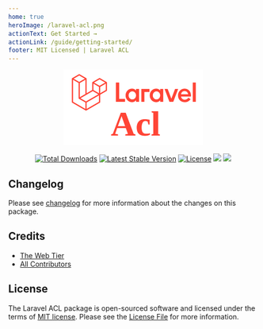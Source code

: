 ```yaml
---
home: true
heroImage: /laravel-acl.png
actionText: Get Started →
actionLink: /guide/getting-started/
footer: MIT Licensed | Laravel ACL
---
```

<p align="center">
    <img src="/docs/.vuepress/public/laravel-acl.png">
</p>
<p align="center">
<a href="https://packagist.org/packages/mateusjunges/laravel-acl" target="_blank"><img src="https://poser.pugx.org/mateusjunges/laravel-acl/d/total.svg" alt="Total Downloads"></a>
<a href="https://packagist.org/packages/mateusjunges/laravel-acl" target="_blank"><img src="https://poser.pugx.org/mateusjunges/laravel-acl/v/stable.svg" alt="Latest Stable Version"></a>
<a href="https://packagist.org/packages/mateusjunges/laravel-acl" target="_blank"><img src="https://poser.pugx.org/mateusjunges/laravel-acl/license.svg" alt="License"></a>
<a href="https://github.styleci.io/repos/175907190" target="_blank"><img src="https://github.styleci.io/repos/175907190/shield?style=flat"></a>    
<a href="https://github.com/mateusjunges/laravel-acl/actions?query=workflow%3A%22Continuous+Integration%22" target="_blank">
    <img src="https://github.com/mateusjunges/laravel-acl/workflows/Continuous%20Integration/badge.svg">
</a>
</p>


## Changelog
Please see [changelog](https://github.com/mateusjunges/laravel-acl/blob/master/CHANGELOG.md) for more information about the changes on this package.

## Credits

- [The Web Tier](https://thewebtier.com/laravel/understanding-roles-permissions-laravel/)
- [All Contributors](https://github.com/mateusjunges/laravel-acl/graphs/contributors)

## License
 
The Laravel ACL package is open-sourced software and licensed under the terms of [MIT license](https://opensource.org/licenses/MIT).
Please see the [License File](https://github.com/mateusjunges/laravel-acl/blob/master/LICENSE) for more information. 

